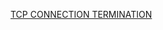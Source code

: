 [TCP CONNECTION TERMINATION](https://www.thedailyprogrammer.com/2016/09/tcp-connection-termination.html)